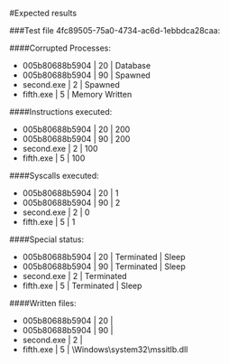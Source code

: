 #Expected results

###Test file 4fc89505-75a0-4734-ac6d-1ebbdca28caa:

####Corrupted Processes:

 * 005b80688b5904   |   20  |   Database
 * 005b80688b5904   |   90  |   Spawned 
 * second.exe       |   2   |   Spawned
 * fifth.exe        |   5   |   Memory Written

####Instructions executed:

 * 005b80688b5904   |   20  |   200
 * 005b80688b5904   |   90  |   200 
 * second.exe       |   2   |   100
 * fifth.exe        |   5   |   100

####Syscalls executed:

 * 005b80688b5904   |   20  |   1
 * 005b80688b5904   |   90  |   2
 * second.exe       |   2   |   0
 * fifth.exe        |   5   |   1
 
####Special status:

 * 005b80688b5904   |   20  |   Terminated  |   Sleep
 * 005b80688b5904   |   90  |   Terminated  |   Sleep
 * second.exe       |   2   |   Terminated
 * fifth.exe        |   5   |   Terminated  |   Sleep

####Written files:

 * 005b80688b5904   |   20  |
 * 005b80688b5904   |   90  |
 * second.exe       |   2   |
 * fifth.exe        |   5   |   \Windows\system32\mssitlb.dll
